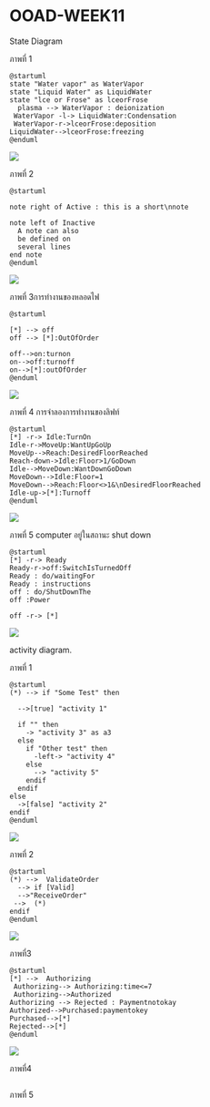 # OOAD-WEEK11
State Diagram

ภาพที่ 1
```
@startuml
state "Water vapor" as WaterVapor
state "Liquid Water" as LiquidWater 
state "lce or Frose" as lceorFrose
  plasma --> WaterVapor : deionization
 WaterVapor -l-> LiquidWater:Condensation
 WaterVapor-r->lceorFrose:deposition
LiquidWater-->lceorFrose:freezing
@enduml
```
![](http://www.plantuml.com/plantuml/img/PP0x3i8m38PtdyBgdWjag2eXCJ7371638gLnSLA6dhucKKKGY-tV_loGfroSb7MEe44X76vg1TzkOHdGPQpw-f47SGclDVXMg4XBjCO3YdT25ZmBPwgG9bYg1CGbkZmxD6RivgD5Ju5Js5nH1tt9H4MxFVR4oLFAVwGHCtvNMKyBvr2XhjlyC0yXsa9w0WBeRG0J9QyVsG40)

ภาพที่ 2
```
@startuml

note right of Active : this is a short\nnote

note left of Inactive
  A note can also
  be defined on
  several lines
end note
@enduml
```
![](http://www.plantuml.com/plantuml/img/BOv13iCm20Jll6BVqLDox1zweJ6kBL4i6PBtXrgLEC3i8EtcmJFEhnAHZH3C_cc1KR4VqI_10z6w8uVXRSnusS_xsofroK_ZfHEmOoK76rXz97aBYjHkKZ0iRvTB9YiqaPDOMH-qvPP5RW00)

ภาพที่ 3การทำงานของหลอดไฟ
```
@startuml

[*] --> off
off --> [*]:OutOfOrder

off-->on:turnon
on-->off:turnoff
on-->[*]:outOfOrder
@enduml
```
![](http://www.plantuml.com/plantuml/img/SoWkIImgAStDuUAArefLqDMrKyXFI-C2OZ0RA6RbNrhYd-PVb99Qn0KI1mhdvrcLb1RbvUTnvUU1k6bf43v88qW0f2iVeSiXDIy5Q0C0)





ภาพที่ 4 การจำลองการทำงานของลิฟท์
```
@startuml
[*] -r-> Idle:TurnOn
Idle-r->MoveUp:WantUpGoUp
MoveUp-->Reach:DesiredFloorReached
Reach-down->Idle:Floor>1/GoDown
Idle-->MoveDown:WantDownGoDown
MoveDown-->Idle:Floor=1
MoveDown-->Reach:Floor<>1&\nDesiredFloorReached
Idle-up->[*]:Turnoff
@enduml

```
![](http://www.plantuml.com/plantuml/img/ROyn2y8m48Nt_8fE3i8XMOE63iNY889O7DGXc2iMOYwahVvzcuj21wUx-nxtxbxP3oOEuzE9o_9MG0HTxAn3THgZFtYH-WJtzC8cgBFnGnDgQeB8140VqTmVgiA-YsYtZYWoGIkuWgMt1ysch6gvggcQO3RFtcbczzHyvH-7-VP6pdc-pS9QoyNL_tk3pum1z9IGSr7RYXAzJQa_)



ภาพที่ 5 computer อยู่ในสถานะ shut down
```
@startuml
[*] -r-> Ready
Ready-r->off:SwitchIsTurnedOff
Ready : do/waitingFor
Ready : instructions
off : do/ShutDownThe
off :Power

off -r-> [*]
```
![](http://www.plantuml.com/plantuml/img/SoWkIImgAStDuOhMYbNGBTArKmXAJKofv0AJ87v-MffLS7bcINA6Pt58QL5UQef_MXf4Mi5A8ILVlpmnioGpBzqjlmWkcfbNN59KcboIcPzNp0Kq0A8mEAEqn2M_F2ya8nKY691Vdbh41MQ3RGOwWOlB8JKl1UGU0000)


activity diagram.

ภาพที่ 1
```
@startuml
(*) --> if "Some Test" then

  -->[true] "activity 1"
  
  if "" then
    -> "activity 3" as a3
  else
    if "Other test" then
      -left-> "activity 4"
    else
      --> "activity 5"
    endif
  endif
else
  ->[false] "activity 2"
endif
@enduml
```
![](http://www.plantuml.com/plantuml/img/LP112i8m44NtESKdAnMoqEgsz0Okwgwu23h1G5eXcGhUtaaifWw12Rmtaq-wn3RoF0QrsMrXJ0lleFldIBXGOWr-qAGKCXeupdI5jZVsByzlxBK0ENbaCI4bIwhJQDW4smYXaAW8sJ-B7i7r3PGoWHp_BJZgWdx39SgAdnO-tRrJjQioa8EtWxDoNmS_bE1VLNNIvGC-)



ภาพที่ 2
```
@startuml
(*) -->  ValidateOrder
  --> if [Valid] 
  -->"ReceiveOrder"
 -->  (*)
endif
@enduml
```
![](http://www.plantuml.com/plantuml/img/SoWkIImgAStDuTBGqbJGrRLJK0XBpCbCIIn9zIzAIItYub80YsQcAKI39M8LW28GGQMWrEJKp3A8GYKkY6wWCLnSgNafcMbSN0v06cWq0000)


ภาพที่3 
```
@startuml
[*] -->  Authorizing
 Authorizing--> Authorizing:time<=7
 Authorizing-->Authorized
Authorizing --> Rejected : Paymentnotokay
Authorized-->Purchased:paymentokey
Purchased-->[*]
Rejected-->[*]
@enduml
```
![](http://www.plantuml.com/plantuml/img/SoWkIImgAStDuOhMYbNGrRLJK70iBSd8BygioinBvqBcW2IHk5ObcRcfDhRcw6fWlDGKBYG9iD51gLcfoIMfAGfM2W69bRcfUILv-INvsOcLN0XDG7K1fKN96Od5gIbM1H1L-TcfbLnmKQ0Ae5kvO8P1kGwfUIb0Rm00)

ภาพที่4
```
```


ภาพที่ 5
```
```
